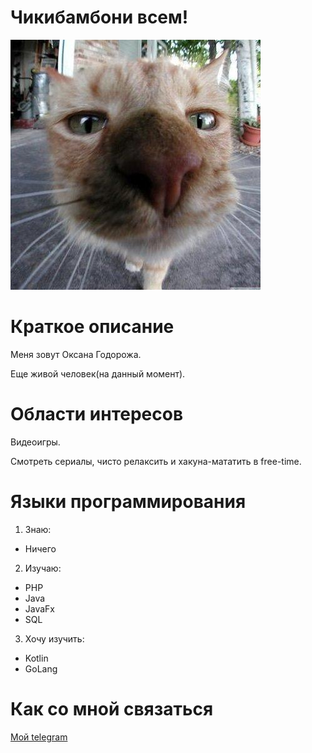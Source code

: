 # Чикибамбони всем!

 ![image](/images/ava.jpg)

# Краткое описание

Меня зовут Оксана Годорожа.

Еще живой человек(на данный момент).

# Области интересов 

Видеоигры. 

Cмотреть сериалы, чисто релаксить и хакуна-мататить в free-time.

# Языки программирования

1. Знаю:

- Ничего

2. Изучаю:

- PHP
- Java
- JavaFx
- SQL

3. Хочу изучить:

- Kotlin
- GoLang

# Как со мной связаться

[Мой telegram](https://t.me/Oxyge_0)
